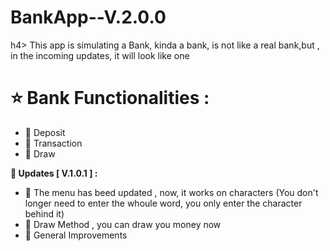 # BankApp--V.2.0.0

h4> This app is simulating a Bank, kinda a bank, is not like a real bank,but , in the incoming updates, it will look like one </h4>
<h1> ⭐️ Bank Functionalities : </h1>
  <ul>
          <li> 🌟 Deposit </li>
          <li> 🌟 Transaction </li>
          <li> 🌟 Draw </li>
  </ul>
   <b> 🛑 Updates [ V.1.0.1 ] : </b>
      <ul>
          <li> 🛑 The menu has beed updated , now, it works on characters (You don't longer need to enter the whoule word, you only enter the character behind
            it) </li>
          <li> 🛑 Draw Method , you can draw you money now </li>
          <li> 🛑 General Improvements </li>
      </ul>
